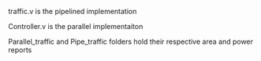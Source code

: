 traffic.v is the pipelined implementation

Controller.v is the parallel implementaiton

Parallel_traffic and Pipe_traffic folders hold their respective area and power reports
